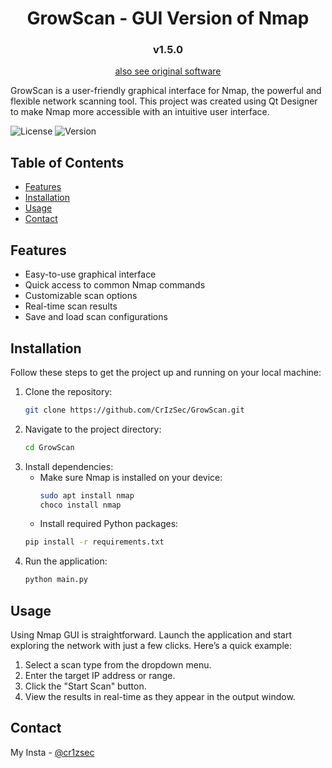 <h1 align="center">GrowScan - GUI Version of Nmap</h1>
<h3 align="center">v1.5.0</h3>
<p align="center">
  <a href="https://nmap.org/docs.html">also see original software</a>
</p>

GrowScan is a user-friendly graphical interface for Nmap, the powerful and flexible network scanning tool. This project was created using Qt Designer to make Nmap more accessible with an intuitive user interface.

![License](https://img.shields.io/badge/license-MIT-blue.svg)
![Version](https://img.shields.io/badge/version-1.5.1-green.svg)

## Table of Contents
- [Features](#features)
- [Installation](#installation)
- [Usage](#usage)
- [Contact](#contact)

## Features
- Easy-to-use graphical interface
- Quick access to common Nmap commands
- Customizable scan options
- Real-time scan results
- Save and load scan configurations

## Installation
Follow these steps to get the project up and running on your local machine:

1. Clone the repository:
    ```bash
    git clone https://github.com/CrIzSec/GrowScan.git
    ```
2. Navigate to the project directory:
    ```bash
    cd GrowScan
    ```
3. Install dependencies:
   - Make sure Nmap is installed on your device:
     ```bash
     sudo apt install nmap
     choco install nmap
     ```
   - Install required Python packages:
    ```bash
    pip install -r requirements.txt
    ```
4. Run the application:
    ```bash
    python main.py
    ```

## Usage
Using Nmap GUI is straightforward. Launch the application and start exploring the network with just a few clicks. Here’s a quick example:

1. Select a scan type from the dropdown menu.
2. Enter the target IP address or range.
3. Click the "Start Scan" button.
4. View the results in real-time as they appear in the output window.

## Contact
My Insta - [@cr1zsec](https://www.instagram.com/cr1zsec/)
